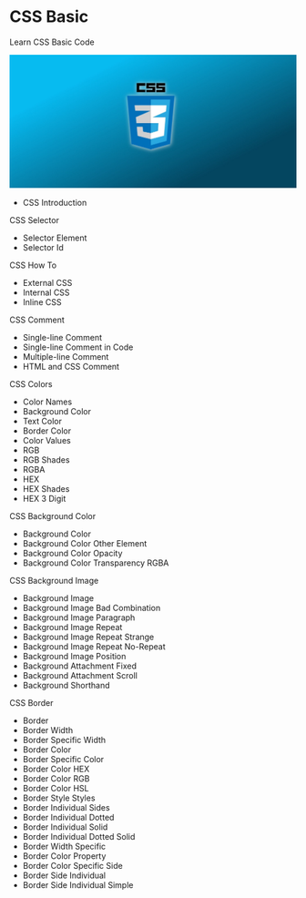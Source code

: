# CSS Basic
Learn CSS Basic Code

![Banner](assets/img/CSS%20Basic.jpeg)

- CSS Introduction

CSS Selector
- Selector Element
- Selector Id

CSS How To
- External CSS
- Internal CSS
- Inline CSS

CSS Comment
- Single-line Comment
- Single-line Comment in Code
- Multiple-line Comment
- HTML and CSS Comment

CSS Colors
- Color Names
- Background Color
- Text Color
- Border Color
- Color Values
- RGB
- RGB Shades
- RGBA
- HEX
- HEX Shades
- HEX 3 Digit

CSS Background Color
- Background Color
- Background Color Other Element
- Background Color Opacity
- Background Color Transparency RGBA

CSS Background Image
- Background Image
- Background Image Bad Combination
- Background Image Paragraph
- Background Image Repeat
- Background Image Repeat Strange
- Background Image Repeat No-Repeat
- Background Image Position
- Background Attachment Fixed
- Background Attachment Scroll
- Background Shorthand

CSS Border
- Border
- Border Width
- Border Specific Width
- Border Color
- Border Specific Color
- Border Color HEX
- Border Color RGB
- Border Color HSL
- Border Style Styles
- Border Individual Sides
- Border Individual Dotted
- Border Individual Solid
- Border Individual Dotted Solid
- Border Width Specific
- Border Color Property
- Border Color Specific Side
- Border Side Individual
- Border Side Individual Simple